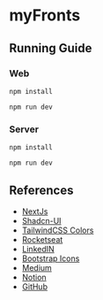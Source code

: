 # myFronts

## Running Guide

### Web
```
npm install
```
```
npm run dev
```

### Server
```
npm install
```
```
npm run dev
```

## References
- [NextJs](https://nextjs.org/)
- [Shadcn-UI](https://ui.shadcn.com/)
- [TailwindCSS Colors](https://tailwindcss.com/docs/customizing-colors)
- [Rocketseat](https://rocketseat.com.br)
- [LinkedIN](https://rocketseat.com.br)
- [Bootstrap Icons](https://icons.getbootstrap.com/)
- [Medium](https://medium.com/)
- [Notion](https://www.notion.so)
- [GitHub](https://github.com)